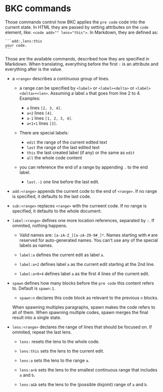 BKC commands
============

Those commands control how BKC applies the `pre code` code into the current
state. In HTML they are passed by setting attributes on the `code` element,
like: `<code add="" lens="this">`. In Markdown, they are defined as:

    ```add:,lens:this
    your code.
    ```

Those are the available commands, described how they are specified in Markdown.
When translating, everything before the first `:` is an attribute and
everything after is the value.

* a `<range>` describes a continuous group of lines.

  * a range can be specified by `<label>` or `<label><delta>` or
    `<label><delta>+<len>`. Assuming a label `a` that goes from line 2 to 4.
      Examples:

    * `a` lines `[2, 3, 4]`.
    * `a+2` lines `[4]`.
    * `a-1` lines `[1, 2, 3, 4]`.
    * `a+1+1` lines `[3]`.

  * There are special labels:

    * `edit` the range of the current edited text
    * `last` the range of the last edited text
    * `this` the last created label (if any) or the same as `edit`
    * `all` the whole code content

  * you can reference the end of a range by appending `.` to the end label.

    * `last.-1` one line before the last edit.

* `add:<range>` appends the current code to the end of `<range>`. If no range
  is specified, it defaults to the last code.

* `sub:<range>` replaces `<range>` with the curreent code. If no range is
  specified, it defaults to the whole document.

* `label:<range>` defines one more location references, separated by `:`. If
  ommited, nothing happens.

  * Valid names are: `[a-zA-Z_][a-zA-Z0-9#_]*`. Names starting with `#` are
    reserved for auto-generated names. You can't use any of the special labels
    as names.

  * `label:a` defines the current edit as label `a`.
  * `label:a+2` defines label `a` as the current edit starting at the 2nd line.
  * `label:a+0+4` defines label `a` as the first 4 lines of the current edit.

* `spawn` defines how many blocks before the `pre code` this content refers to.
  Default is `spawn:1`.

  * `spawn:n` declares this code block as relevant to the previous `n`
    blocks.

  When spawning multiples paragraphs, spawn makes the code refers to all of
  them. When spawning multiple codes, spawn merges the final result into a
  single state.

* `lens:<range>` declares the range of lines that should be focused on. If
  ommited, repeat the last lens.

  * `lens:` resets the lens to the whole code.

  * `lens:this` sets the lens to the current edit.

  * `lens:a` sets the lens to the range `a`.

  * `lens:a>b` sets the lens to the smallest continuous range that includes `a`
    and `b`.

  * `lens:a&b` sets the lens to the (possible disjoint) range of `a` and `b`.
